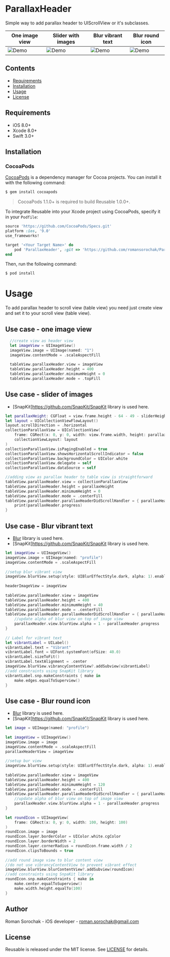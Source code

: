 # ParallaxHeader
Simple way to add parallax header to UIScrollView or it's subclasses.

|        One image view      |     Slider with images          |     Blur vibrant text        |  Blur round icon   |
|----------------------------|---------------------------------|------------------------------|--------------------|
|![Demo](https://github.com/romansorochak/ParallaxHeader/blob/master/Exmple/Demo.gif)|![Demo](https://github.com/romansorochak/ParallaxHeader/blob/master/Exmple/CollectionDemo.gif)|![Demo](https://github.com/romansorochak/ParallaxHeader/blob/master/Exmple/Demo_with_blur.gif)|![Demo](https://github.com/romansorochak/ParallaxHeader/blob/master/Exmple/Demo_blur_icon.gif)|

## Contents
- [Requirements](#requirements)
- [Installation](#installation)
- [Usage](#usage)
- [License](#license)

## Requirements

- iOS 8.0+
- Xcode 8.0+
- Swift 3.0+

## Installation

### CocoaPods

[CocoaPods](http://cocoapods.org) is a dependency manager for Cocoa projects. You can install it with the following command:

```bash
$ gem install cocoapods
```

> CocoaPods 1.1.0+ is required to build Reusable 1.0.0+.

To integrate Reusable into your Xcode project using CocoaPods, specify it in your `Podfile`:

```ruby
source 'https://github.com/CocoaPods/Specs.git'
platform :ios, '9.0'
use_frameworks!

target '<Your Target Name>' do
    pod 'ParallaxHeader', :git => 'https://github.com/romansorochak/ParallaxHeader.git', :tag => '1.0.0'
end
```

Then, run the following command:

```bash
$ pod install
```

# Usage

To add parallax header to scroll view (table view) you need just create view and set it to your scroll view (table view).

## Use case - one image view
```swift
  //create view as header view    
  let imageView = UIImageView()
  imageView.image = UIImage(named: "1")
  imageView.contentMode = .scaleAspectFill
        
  tableView.parallaxHeader.view = imageView
  tableView.parallaxHeader.height = 400
  tableView.parallaxHeader.minimumHeight = 0
  tableView.parallaxHeader.mode = .topFill
```

## Use case - slider of images
- [SnapKit]https://github.com/SnapKit/SnapKit library is used here.

```swift
let parallaxHeight: CGFloat = view.frame.height - 64 - 49 - sliderHeight
let layout = UICollectionViewFlowLayout()
layout.scrollDirection = .horizontal
collectionParallaxView = UICollectionView(
    frame: CGRect(x: 0, y: 0, width: view.frame.width, height: parallaxHeight),
    collectionViewLayout: layout
)
collectionParallaxView.isPagingEnabled = true
collectionParallaxView.showsHorizontalScrollIndicator = false
collectionParallaxView.backgroundColor = UIColor.white
collectionParallaxView.delegate = self
collectionParallaxView.dataSource = self

//adding view as parallax header to table view is straightforward
tableView.parallaxHeader.view = collectionParallaxView
tableView.parallaxHeader.height = parallaxHeight
tableView.parallaxHeader.minimumHeight = 0
tableView.parallaxHeader.mode = .centerFill
tableView.parallaxHeader.parallaxHeaderDidScrollHandler = { parallaxHeader in
    print(parallaxHeader.progress)
}
```

## Use case - Blur vibrant text
- [Blur](https://github.com/romansorochak/Blur) library is used here.
- [SnapKit]https://github.com/SnapKit/SnapKit library is used here.
```swift
let imageView = UIImageView()
imageView.image = UIImage(named: "profile")
imageView.contentMode = .scaleAspectFill
        
//setup blur vibrant view
imageView.blurView.setup(style: UIBlurEffectStyle.dark, alpha: 1).enable()
        
headerImageView = imageView
        
tableView.parallaxHeader.view = imageView
tableView.parallaxHeader.height = 400
tableView.parallaxHeader.minimumHeight = 40
tableView.parallaxHeader.mode = .centerFill
tableView.parallaxHeader.parallaxHeaderDidScrollHandler = { parallaxHeader in
    //update alpha of blur view on top of image view 
    parallaxHeader.view.blurView.alpha = 1 - parallaxHeader.progress
}
        
// Label for vibrant text
let vibrantLabel = UILabel()
vibrantLabel.text = "Vibrant"
vibrantLabel.font = UIFont.systemFont(ofSize: 40.0)
vibrantLabel.sizeToFit()
vibrantLabel.textAlignment = .center
imageView.blurView.vibrancyContentView?.addSubview(vibrantLabel)
//add constraints using SnapKit library
vibrantLabel.snp.makeConstraints { make in
    make.edges.equalToSuperview()
}
```

## Use case - Blur round icon
- [Blur](https://github.com/romansorochak/Blur) library is used here.
- [SnapKit]https://github.com/SnapKit/SnapKit library is used here.
```swift
let image = UIImage(named: "profile")
        
let imageView = UIImageView()
imageView.image = image
imageView.contentMode = .scaleAspectFill
parallaxHeaderView = imageView
        
//setup bur view
imageView.blurView.setup(style: UIBlurEffectStyle.dark, alpha: 1).enable()
        
tableView.parallaxHeader.view = imageView
tableView.parallaxHeader.height = 400
tableView.parallaxHeader.minimumHeight = 120
tableView.parallaxHeader.mode = .centerFill
tableView.parallaxHeader.parallaxHeaderDidScrollHandler = { parallaxHeader in
    //update alpha of blur view on top of image view
    parallaxHeader.view.blurView.alpha = 1 - parallaxHeader.progress
}
        
let roundIcon = UIImageView(
    frame: CGRect(x: 0, y: 0, width: 100, height: 100)
)
roundIcon.image = image
roundIcon.layer.borderColor = UIColor.white.cgColor
roundIcon.layer.borderWidth = 2
roundIcon.layer.cornerRadius = roundIcon.frame.width / 2
roundIcon.clipsToBounds = true
        
//add round image view to blur content view
//do not use vibrancyContentView to prevent vibrant effect
imageView.blurView.blurContentView?.addSubview(roundIcon)
//add constraints using SnpaKit library
roundIcon.snp.makeConstraints { make in
    make.center.equalToSuperview()
    make.width.height.equalTo(100)
}
```

## Author
Roman Sorochak - iOS developer - roman.sorochak@gmail.com

## License

Reusable is released under the MIT license. See [LICENSE](https://github.com/romansorochak/ParallaxHeader/blob/master/LICENSE) for details.
